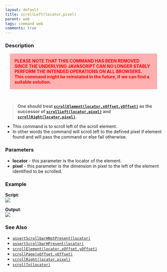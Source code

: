 ```yaml
---
layout: default
title: scrollLeft(locator,pixel)
parent: web
tags: command web
comments: true
---
```


### Description

<div style="color:red;background-color:#ffb0b0;font-weight:bold;padding:15px;margin:15px;">
PLEASE NOTE THAT THIS COMMAND HAS BEEN REMOVED SINCE THE UNDERLYING JAVASCRIPT CAN NO LONGER STABLY PERFORM
THE INTENDED OPERATIONS ON ALL BROWSERS.<br/>
This command might be reinstated in the future, if we can find a suitable solution.
</div>
<br/>


> **One should treat [`scrollElement(locator,xOffset,yOffset)`](scrollElement(locator,xOffset,yOffset)) as the 
successor of [`scrollLeft(locator,pixel)`](scrollLeft(locator,pixel)) and 
[`scrollRight(locator,pixel)`](scrollRight(locator,pixel)).**

- This command is to scroll left of the scroll element.
- In other words the command will scroll left to the defined pixel if element found and will pass the command or else fail otherwise.


### Parameters
- **locator** - this parameter is the locator of the element.
- **pixel** - this parameter is the dimension in pixel to the left of the element identified to be scrolled.


### Example
**Script**:<br/>
![](image/scrollLeft_01.png)

**Output**:<br/>
![](image/scrollLeft_02.png)


### See Also
- [`assertScrollbarHNotPresent(locator)`](assertScrollbarHNotPresent(locator))
- [`assertScrollbarHPresent(locator)`](assertScrollbarHPresent(locator))
- [`scrollElement(locator,xOffset,yOffset)`](scrollElement(locator,xOffset,yOffset))
- [`scrollPage(xOffset,yOffset)`](scrollPage(xOffset,yOffset))
- [`scrollRight(locator,pixel)`](scrollRight(locator,pixel))
- [`scrollTo(locator)`](scrollTo(locator))
